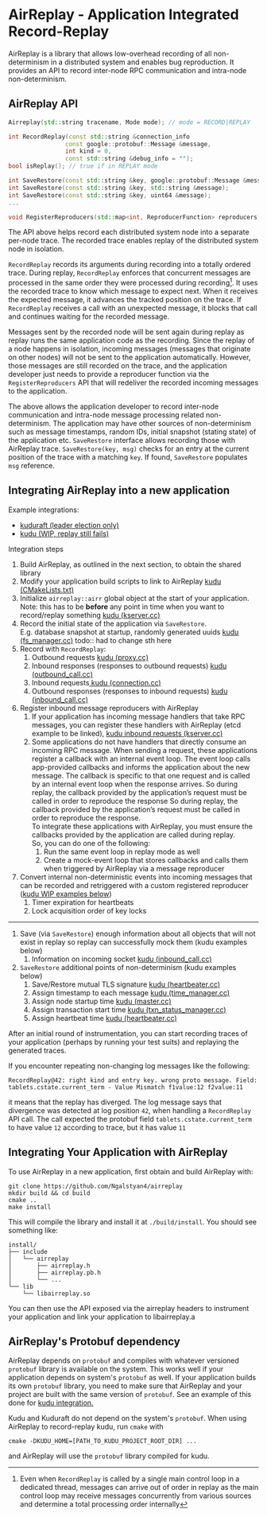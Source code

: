 # AirReplay - Application Integrated Record-Replay

AirReplay is a library that allows low-overhead recording of all non-determinism in a distributed system and enables bug reproduction.
It provides an API to record inter-node RPC communication and intra-node non-determinism.

## AirReplay API
```cpp
Airreplay(std::string tracename, Mode mode); // mode = RECORD|REPLAY

int RecordReplay(const std::string &connection_info
                const google::protobuf::Message &message, 
                int kind = 0, 
                const std::string &debug_info = "");
bool isReplay(); // true if in REPLAY mode

int SaveRestore(const std::string &key, google::protobuf::Message &message);
int SaveRestore(const std::string &key, std::string &message);
int SaveRestore(const std::string &key, uint64 &message);
...

void RegisterReproducers(std::map<int, ReproducerFunction> reproducers);

```
The API above helps record each distributed system node into a separate per-node trace. The recorded trace enables replay of the distributed system node in isolation.

`RecordReplay` records its arguments during recording into a totally ordered trace.
During replay, `RecordReplay` enforces that concurrent messages are processed in the same order they were processed during recording[^1].
It uses the recorded trace to know which message to expect next. When it receives the expected message, it advances the tracked position on the trace. If `RecordReplay` receives a call with an unexpected message, it blocks that call and continues waiting for the recorded message.

Messages sent by the recorded node will be sent again during replay as replay runs the same application code as the recording.
Since the replay of a node happens in isolation, incoming messages (messages that originate on other nodes) will not be sent to the application automatically.  However, those messages are still recorded on the trace, and the application developer just needs to provide a reproducer function via the `RegisterReproducers` API that will redeliver the recorded incoming messages to the application.


The above allows the application developer to record inter-node communication and intra-node message processing related non-determinism. The application may have other sources of non-determinism such as message timestamps, random IDs, initial snapshot (stating state) of the application etc. `SaveRestore` interface allows recording those with AirReplay trace. 
`SaveRestore(key, msg)` checks for an entry at the current position of the trace with a matching `key`. If found, `SaveRestore` populates `msg` reference.

[^1]: Even when `RecordReplay` is called by a single main control loop in a dedicated thread, messages can arrive out of order in replay as the main control loop may receive messages concurrently from various sources and determine a total processing order internally


## Integrating AirReplay into a new application

Example integrations:
- [kuduraft (leader election only)](https://github.com/facebook/kuduraft/compare/1.8.raft...Ngalstyan4:kuduraft:airreplay?expand=1)
- [kudu (WIP, replay still fails)](https://github.com/Ngalstyan4/kuduraft/compare/kudu...Ngalstyan4:kuduraft:kudu_airreplay?expand=1)

 Integration steps
 1. Build AirReplay, as outlined in the next section, to obtain the shared library
 1. Modify your application build scripts to link to AirReplay [kudu (CMakeLists.txt)](https://github.com/Ngalstyan4/kuduraft/compare/kudu...Ngalstyan4:kuduraft:kudu_airreplay?expand=1#diff-20ff7a6c6cd70212e1413303ebd974ee5745be9c02ae55ae34017a7f9a85a6ecR114-R121)
 1. Initialize `airreplay::airr` global object at the start of your application.  
 Note: this has to be __before__ any point in time when you want to record/replay something [kudu (kserver.cc)](https://github.com/Ngalstyan4/kuduraft/compare/kudu...Ngalstyan4:kuduraft:kudu_airreplay?expand=1#diff-b843607bdc0af2f903cbf75e924ab230d7b4506fb83e23b27853611c8f04553aR148-R181)
 1. Record the initial state of the application via `SaveRestore`.  
 E.g. database snapshot at startup, randomly generated uuids [kudu (fs_manager.cc)](https://github.com/Ngalstyan4/kuduraft/compare/kudu...Ngalstyan4:kuduraft:kudu_airreplay?expand=1#diff-d99e64e9df4b9729be50977e7fc57f6b9d2c184d10b905345fe089fa1fd256c5R838) todo:: had to change sth here  
 1. Record with `RecordReplay`:
    1. Outbound requests [kudu (proxy.cc)](https://github.com/Ngalstyan4/kuduraft/pull/1/files#diff-aa0d48ba6d10b66bba7262f72d15c15105429ce3dab097725f7c7f0b6df57530R205-R210)
    1. Inbound responses (responses to outbound requests) [kudu (outbound_call.cc)](https://github.com/Ngalstyan4/kuduraft/pull/1/files#diff-2cbb0e21633e6a2becdd084b1e7ad756fb6363b47f5141309f18c10d45727a1bR309-R320)
    1. Inbound requests[ kudu (connection.cc)](https://github.com/Ngalstyan4/kuduraft/pull/1/files#diff-7a43ab0a4611f187f672845c106ae903eb81350fbf9b5b9aabeecfbcf12123e6R711-R718) 
    1. Outbound responses (responses to inbound requests) [kudu (inbound_call.cc)](https://github.com/Ngalstyan4/kuduraft/pull/1/files#diff-5a4f04732c39584b145034490dcc2602ed0b896a30c68089e7293584f1ac2c1bR207-R217)   
 1. Register inbound message reproducers with AirReplay 
    1. If your application has incoming message handlers that take RPC messages, you can register these handlers with AirReplay (etcd example to be linked), [kudu inbound requests (kserver.cc)](https://github.com/Ngalstyan4/kuduraft/compare/kudu...Ngalstyan4:kuduraft:kudu_airreplay?expand=1#diff-b843607bdc0af2f903cbf75e924ab230d7b4506fb83e23b27853611c8f04553aR196-R221)
    1. Some applications do not have handlers that directly consume an incoming RPC message. When sending a request, these applications register a callback with an internal event loop. The event loop calls app-provided callbacks and informs the application about the new message. The callback is specific to that one request and is called by an internal event loop when the response arrives. 
    So during replay, the callback provided by the application’s request must be called in order to reproduce the response
    So during replay, the callback provided by the application’s request must be called in order to reproduce the response.  
    To integrate these applications with AirReplay, you must ensure the callbacks provided by the application are called during replay.  
    So, you can do one of the following:
        1. Run the same event loop in replay mode as well
        1. Create a mock-event loop that stores callbacks and calls them when triggered by AirReplay via a message reproducer
1. Convert internal non-deterministic events into incoming messages that can be recorded and retriggered with a custom registered reproducer (<ins>kudu WIP examples below</ins>)
    1. Timer expiration for heartbeats
    1. Lock acquisition order of key locks
 ---
 1. Save (via `SaveRestore`) enough information about all objects that will not exist in replay so replay can successfully mock them (kudu examples below)
    1. Information on incoming socket [kudu (inbound_call.cc)](https://github.com/Ngalstyan4/kuduraft/compare/kudu...Ngalstyan4:kuduraft:kudu_airreplay?expand=1#diff-5a4f04732c39584b145034490dcc2602ed0b896a30c68089e7293584f1ac2c1bR119-R151)
 1. `SaveRestore` additional points of non-determinism (kudu examples below)
    1. Save/Restore mutual TLS signature [kudu (heartbeater.cc)](https://github.com/Ngalstyan4/kuduraft/compare/kudu...Ngalstyan4:kuduraft:kudu_airreplay?expand=1#diff-9c8d9c20339579dbeab6e22eb5f14bbfa0aaa06cf2391b1cc8028e735412725cR481-R494)
    1. Assign timestamp to each message [kudu (time_manager.cc)](https://github.com/Ngalstyan4/kuduraft/compare/kudu...Ngalstyan4:kuduraft:kudu_airreplay?expand=1#diff-1a6ded63b6b1501abc1c2b14bc5f3f0a5fd28e01a04fda2835a6c92805900099L107-R111)
    1. Assign node startup time [kudu (master.cc)](https://github.com/Ngalstyan4/kuduraft/compare/kudu...Ngalstyan4:kuduraft:kudu_airreplay?expand=1#diff-0693e3530804ab97e66fdfac668582385a0fc81f2ba34c6abf69ba71c72bb3e1L524-R529)
    1. Assign transaction start time [kudu (txn_status_manager.cc)](https://github.com/Ngalstyan4/kuduraft/compare/kudu...Ngalstyan4:kuduraft:kudu_airreplay?expand=1#diff-430bc88a3a1c8583f71a90167c3b13f2e5b099b4b90263cce013d0bda4445f46R995-R1014)
    1. Assign heartbeat time [kudu (heartbeater.cc)](https://github.com/Ngalstyan4/kuduraft/compare/kudu...Ngalstyan4:kuduraft:kudu_airreplay?expand=1#diff-9c8d9c20339579dbeab6e22eb5f14bbfa0aaa06cf2391b1cc8028e735412725cL391-R396)


After an initial round of instrumentation, you can start recording traces of your application (perhaps by running your test suits) and replaying the generated traces.

If you encounter repeating non-changing log messages like the following:

```
RecordReplay@42: right kind and entry key. wrong proto message. Field: tablets.cstate.current_term - Value Mismatch f1value:12 f2value:11
```
it means that the replay has diverged.
The log message says that divergence was detected at log position `42`, when handling a `RecordReplay` API call. The call expected the protobuf field `tablets.cstate.current_term` to have value `12` according to trace, but it has value `11`

## Integrating Your Application with AirReplay

To use AirReplay in a new application, first obtain and build AirReplay with:
```
git clone https://github.com/Ngalstyan4/airreplay
mkdir build && cd build
cmake ..
make install
```
This will compile the library and install it at `./build/install`. You should see something like:
```
install/
├── include
│   └── airreplay
│       ├── airreplay.h
│       ├── airreplay.pb.h
│       └── ...
└── lib
    └── libairreplay.so
```
You can then use the API exposed via the airreplay headers to instrument your application and link your application to libairreplay.a


## AirReplay's Protobuf dependency
AirReplay depends on `protobuf` and compiles with whatever versioned `protobuf` library is available on the system.
This works well if your application depends on system's `protobuf` as well. 
If your application builds its own `protobuf` library, you need to make sure that AirReplay and your project are built with the same version of `protobuf`. 
See an example of this done for [kudu integration.](https://github.com/Ngalstyan4/airreplay/blob/3c7ade1a21980e51231522d79a26840e435de99f/CMakeLists.txt#L27-L41)

Kudu and Kuduraft do not depend on the system's `protobuf`. When using AirReplay to record-replay kudu, run `cmake` with
```
cmake -DKUDU_HOME=[PATH_TO_KUDU_PROJECT_ROOT_DIR] ...
```
 and AirReplay will use the `protobuf` library compiled for kudu.

